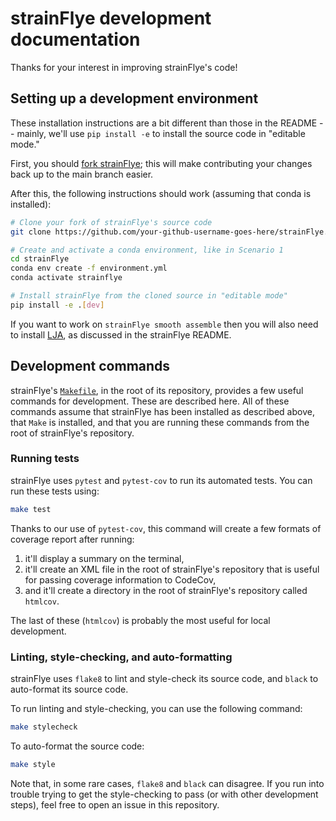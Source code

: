 # strainFlye development documentation

Thanks for your interest in improving strainFlye's code!

## Setting up a development environment

These installation instructions are a bit different than those in the README --
mainly, we'll use `pip install -e` to install the source code in "editable
mode."

First, you should [fork strainFlye](https://docs.github.com/en/get-started/quickstart/fork-a-repo);
this will make contributing your changes back up to the main branch easier.

After this, the following instructions should work (assuming that conda is
installed):

```bash
# Clone your fork of strainFlye's source code
git clone https://github.com/your-github-username-goes-here/strainFlye.git

# Create and activate a conda environment, like in Scenario 1
cd strainFlye
conda env create -f environment.yml
conda activate strainflye

# Install strainFlye from the cloned source in "editable mode"
pip install -e .[dev]
```

If you want to work on `strainFlye smooth assemble` then you will also need to
install [LJA](https://github.com/AntonBankevich/LJA), as discussed in the
strainFlye README.

## Development commands

strainFlye's
[`Makefile`](https://github.com/fedarko/strainFlye/blob/main/Makefile),
in the root of its repository, provides a few useful commands for development.
These are described here. All of these commands assume that strainFlye has been
installed as described above, that `Make` is installed, and that you are
running these commands from the root of strainFlye's repository.

### Running tests

strainFlye uses `pytest` and `pytest-cov` to run its automated tests.
You can run these tests using:

```bash
make test
```

Thanks to our use of `pytest-cov`, this command will create a few formats
of coverage report after running:

1. it'll display a summary on the terminal,
2. it'll create an XML file in the root of strainFlye's repository that is
   useful for passing coverage information to CodeCov,
3. and it'll create a directory in the root of strainFlye's repository
   called `htmlcov`.

The last of these (`htmlcov`) is probably the most useful for local
development.

### Linting, style-checking, and auto-formatting

strainFlye uses `flake8` to lint and style-check its source code, and `black`
to auto-format its source code.

To run linting and style-checking, you can use the following command:

```bash
make stylecheck
```

To auto-format the source code:

```bash
make style
```

Note that, in some rare cases, `flake8` and `black` can disagree. If you run
into trouble trying to get the style-checking to pass (or with other
development steps), feel free to open an issue in this repository.
